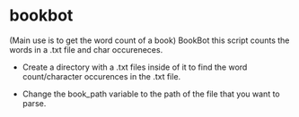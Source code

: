 # bookbot

(Main use is to get the word count of a book)
BookBot this script counts the words in a .txt file and char occureneces.

- Create a directory with a .txt files inside of it to find the word count/character occurences in the .txt file.

- Change the book_path variable to the path of the file that you want to parse. 

 

